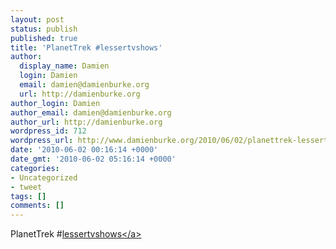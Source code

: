 ```yaml
---
layout: post
status: publish
published: true
title: 'PlanetTrek #lessertvshows'
author:
  display_name: Damien
  login: Damien
  email: damien@damienburke.org
  url: http://damienburke.org
author_login: Damien
author_email: damien@damienburke.org
author_url: http://damienburke.org
wordpress_id: 712
wordpress_url: http://www.damienburke.org/2010/06/02/planettrek-lessertvshows/
date: '2010-06-02 00:16:14 +0000'
date_gmt: '2010-06-02 05:16:14 +0000'
categories:
- Uncategorized
- tweet
tags: []
comments: []
---
```

<p>PlanetTrek #<a href="http:&#47;&#47;search.twitter.com&#47;search?q=%23lessertvshows" class="aktt_hashtag">lessertvshows<&#47;a></p>

